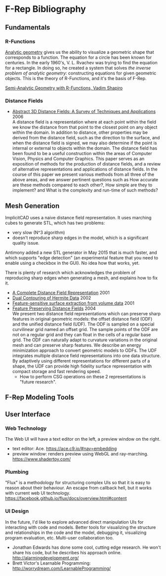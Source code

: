 # F-Rep Bibliography

## Fundamentals
### R-Functions
[Analytic geometry](https://en.wikipedia.org/wiki/Analytic_geometry)
gives us the ability to visualize a geometric shape that corresponds to a function.
The equation for a circle has been known for centuries.
In the early 1960's, V. L. Rvachev was trying to find the equation for a rectangle.
In doing so, he created a system that solves *the inverse problem of
analytic geometry*: constructing equations for given geometric objects.
This is the theory of R-Functions, and it's the basis of F-Rep.

[Semi-Analytic Geometry with R-Functions,
Vadim Shapiro](ftp://ftp.cs.wisc.edu/pub/users/prem/rfuns.pdf)

### Distance Fields
* [Abstract 3D Distance Fields: A Survey of Techniques and Applications](http://www.ann.jussieu.fr/~frey/papers/divers/Jones%20M.W.,%203d%20distance%20fields,%20a%20survey.pdf) 2006 <br>
  A distance field is a representation where at each point within the field we know the distance from that point to the closest point on any object within the domain. In addition to distance, other properties may be derived from the distance field, such as the direction to the surface, and when the distance field is signed, we may also determine if the point is internal or external to objects within the domain. The distance field has been found to be a useful construction within the areas of Computer Vision, Physics and Computer Graphics. This paper serves as an exposition of methods for the production of distance fields, and a review of alternative representations and applications of distance fields. In the course of this paper we present various methods from all three of the above areas, and we answer pertinent questions such as How accurate are these methods compared to each other?, How simple are they to implement? and What is the complexity and run-time of such methods?

## Mesh Generation
ImplicitCAD uses a naive distance field representation.
It uses marching cubes to generate STL, which has two problems:
* very slow (N^3 algorithm)
* doesn't reproduce sharp edges in the model,
  which is a significant quality issue.

Antimony added a new STL generator in May 2015
that is much faster, and which supports "edge detection" (an experimental feature
that you need to enable using a checkbox in the GUI).
No idea how that works, yet.

There is plenty of research which acknowledges the problem
of reproducing sharp edges when generating a mesh,
and explains how to fix it.

* [A Complete Distance Field Representation]() 2001 <br>
* [Dual Contouring of Hermite Data]() 2002 <br>
* [Feature-sensitive surface extraction from volume data]() 2001 <br>
* [Feature Preserving Distance Fields](http://www3.cs.stonybrook.edu/~mueller/papers/qu_volvis04.pdf) 2004 <br>
  We present two distance field representations which can preserve
  sharp features in original geometric models: the offset distance
  field (ODF) and the unified distance field (UDF). The ODF is sampled
  on a special curvilinear grid named an offset grid. The sample
  points of the ODF are not on a regular grid and they can float in the
  cells of a regular base grid. The ODF can naturally adapt to curvature
  variations in the original mesh and can preserve sharp features.
  We describe an energy minimization approach to convert geometric
  models to ODFs. The UDF integrates multiple distance field representations
  into one data structure. By adaptively using different
  representations for different parts of a shape, the UDF can provide
  high fidelity surface representation with compact storage and fast
  rendering speed.
  * How to perform CSG operations on these 2 representations is "future research".

## F-Rep Modeling Tools

## User Interface
### Web Technology
The Web UI will have a text editor on the left, a preview window on the right.
* text editor: Ace. https://ace.c9.io/#nav=embedding
* preview window: renders preview using WebGL and ray-marching. https://www.shadertoy.com/

### Plumbing
"Flux" is a methodology for structuring complex UIs so that it is easy to reason
about their behaviour. An escape from callback hell, but it works with current web UI
technology. https://facebook.github.io/flux/docs/overview.html#content

### UI Design
In the future, I'd like to explore advanced direct manipulation UIs for
interacting with code and models. Better tools for visualizing the structure and relationships
in the code and the model,
debugging it, visualizing program evaluation, etc. Multi-user collaboration too.
* Jonathan Edwards has done some cool, cutting edge research.
  He won't share his code, but he describes his approach online.
  http://alarmingdevelopment.org/
* Brett Victor's Learnable Programming: http://worrydream.com/LearnableProgramming/

